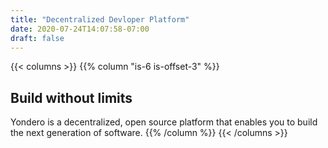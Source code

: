 ```yaml
---
title: "Decentralized Devloper Platform"
date: 2020-07-24T14:07:58-07:00
draft: false
---
```


{{< columns >}}
{{% column "is-6 is-offset-3" %}}
## Build without limits

Yondero is a decentralized, open source platform 
that enables you to build the next generation of software.
{{% /column %}}
{{< /columns >}}
